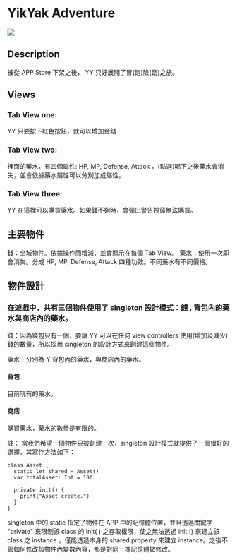 # YikYak Adventure

![](https://i.imgur.com/8fqvD85.gif)

## Description
  被從 APP Store 下架之後， YY 只好展開了冒(跑)險(路)之旅。

## Views
### Tab View one: 

YY 只要按下紅色按鈕，就可以增加金錢 

### Tab View two: 

裡面的藥水，有四個屬性: HP, MP, Defense, Attack ，(點選)喝下之後藥水會消失，並會依據藥水屬性可以分別加成屬性。

### Tab View three: 

YY 在這裡可以購買藥水。如果錢不夠時，會彈出警告視窗無法購買。

## 主要物件
  錢：全域物件。依據操作而增減，並會顯示在每個 Tab View。
  藥水：使用一次即會消失。分成 HP, MP, Defense, Attack 四種功效。不同藥水有不同價格。

## 物件設計
### 在遊戲中，共有三個物件使用了 singleton  設計模式：錢 , 背包內的藥水與商店內的藥水。
錢：因為錢包只有一個，要讓 YY 可以在任何 view controllers 使用(增加及減少)錢的數量，所以採用 singleton 的設計方式來創建這個物件。

藥水：分別為 Y 背包內的藥水，與商店內的藥水。
#### 背包
目前現有的藥水。
#### 商店
購買藥水，藥水的數量是有限的。


註：
當我們希望一個物件只被創建一次，singleton 設計模式就提供了一個很好的選擇，其寫作方法如下：

```
class Asset {
  static let shared = Asset()
  var totalAsset: Int = 100

  private init() {
    print("Asset create.")
  }
}
```
singleton 中的 static 指定了物件在 APP 中的記憶體位置，並且透過關鍵字 "private" 來限制該 class 的 init( ) 之存取權限，使之無法透過 init () 來建立該 class 之 instance ，僅能透過本身的 shared property 來建立 instance。之後不管如何修改該物件內變數內容，都是對同一塊記憶體做修改。